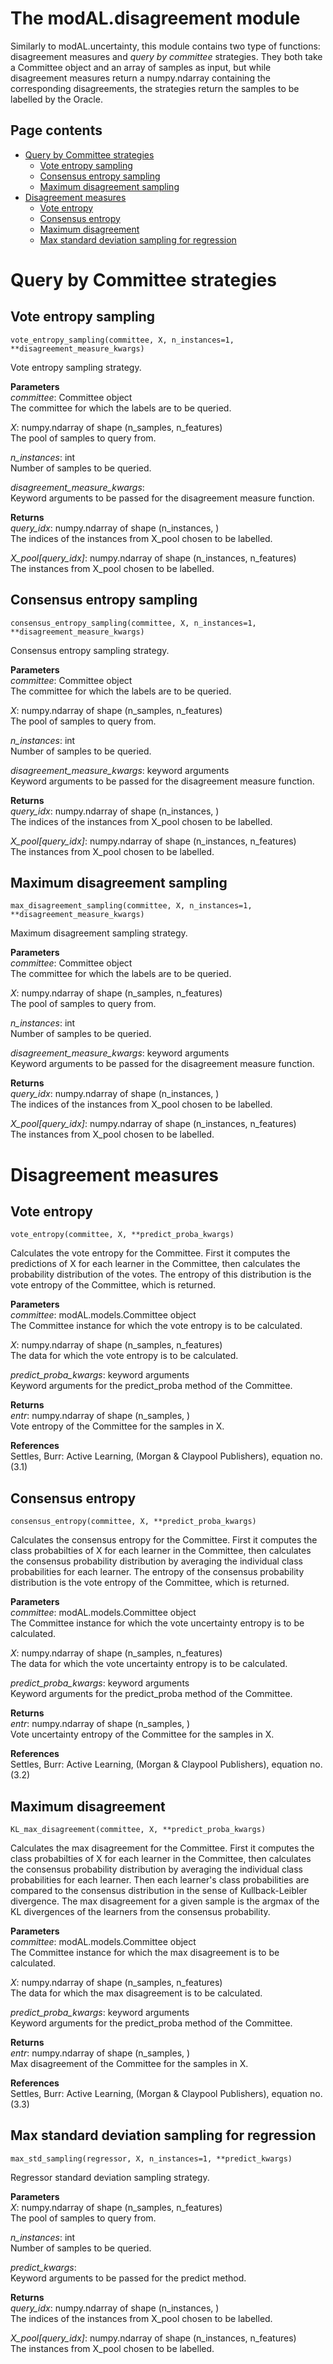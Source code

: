 # The modAL.disagreement module
Similarly to modAL.uncertainty, this module contains two type of functions: disagreement measures and *query by committee* strategies. They both take a Committee object and an array of samples as input, but while disagreement measures return a numpy.ndarray containing the corresponding disagreements, the strategies return the samples to be labelled by the Oracle.

## Page contents

- [Query by Committee strategies](#query-by-commmittee)
  - [Vote entropy sampling](#vote-entropy-sampling)
  - [Consensus entropy sampling](#consensus-entropy-sampling)
  - [Maximum disagreement sampling](#maximum-disagreement-sampling)
- [Disagreement measures](#disagreement-measures)
  - [Vote entropy](#vote-entropy)
  - [Consensus entropy](#consensus-entropy)
  - [Maximum disagreement](#maximum-disagreement)
  - [Max standard deviation sampling for regression](#std-sampling)

# Query by Committee strategies<a name="query-by-committee"></a>

## Vote entropy sampling<a name="vote-entropy-sampling"></a>

```vote_entropy_sampling(committee, X, n_instances=1, **disagreement_measure_kwargs)```

Vote entropy sampling strategy.

**Parameters**  
*committee*: Committee object  
    The committee for which the labels are to be queried.

*X*: numpy.ndarray of shape (n_samples, n_features)  
    The pool of samples to query from.

*n_instances*: int  
    Number of samples to be queried.

*disagreement_measure_kwargs*:  
    Keyword arguments to be passed for the disagreement measure function.

**Returns**  
*query_idx*: numpy.ndarray of shape (n_instances, )  
    The indices of the instances from X_pool chosen to be labelled.

*X_pool[query_idx]*: numpy.ndarray of shape (n_instances, n_features)  
    The instances from X_pool chosen to be labelled.

## Consensus entropy sampling<a name="consensus-entropy-sampling"></a>

```consensus_entropy_sampling(committee, X, n_instances=1, **disagreement_measure_kwargs)```

Consensus entropy sampling strategy.

**Parameters**  
*committee*: Committee object  
    The committee for which the labels are to be queried.

*X*: numpy.ndarray of shape (n_samples, n_features)  
    The pool of samples to query from.

*n_instances*: int  
    Number of samples to be queried.

*disagreement_measure_kwargs*: keyword arguments  
    Keyword arguments to be passed for the disagreement measure function.

**Returns**  
*query_idx*: numpy.ndarray of shape (n_instances, )  
    The indices of the instances from X_pool chosen to be labelled.

*X_pool[query_idx]*: numpy.ndarray of shape (n_instances, n_features)  
    The instances from X_pool chosen to be labelled.

## Maximum disagreement sampling<a name="maximum-disagreement-sampling"></a>

```max_disagreement_sampling(committee, X, n_instances=1, **disagreement_measure_kwargs)```

Maximum disagreement sampling strategy.

**Parameters**  
*committee*: Committee object  
    The committee for which the labels are to be queried.

*X*: numpy.ndarray of shape (n_samples, n_features)  
    The pool of samples to query from.

*n_instances*: int  
    Number of samples to be queried.

*disagreement_measure_kwargs*: keyword arguments  
    Keyword arguments to be passed for the disagreement measure function.

**Returns**  
*query_idx*: numpy.ndarray of shape (n_instances, )  
    The indices of the instances from X_pool chosen to be labelled.

*X_pool[query_idx]*: numpy.ndarray of shape (n_instances, n_features)  
    The instances from X_pool chosen to be labelled.

# Disagreement measures<a name="disagreement-measures"></a>

## Vote entropy<a name="vote-entropy"></a>

```vote_entropy(committee, X, **predict_proba_kwargs)```

Calculates the vote entropy for the Committee. First it computes the
predictions of X for each learner in the Committee, then calculates
the probability distribution of the votes. The entropy of this distribution
is the vote entropy of the Committee, which is returned.

**Parameters**  
*committee*: modAL.models.Committee object  
    The Committee instance for which the vote entropy is to be calculated.

*X*: numpy.ndarray of shape (n_samples, n_features)  
    The data for which the vote entropy is to be calculated.

*predict_proba_kwargs*: keyword arguments  
    Keyword arguments for the predict_proba method of the Committee.

**Returns**  
*entr*: numpy.ndarray of shape (n_samples, )  
    Vote entropy of the Committee for the samples in X.

**References**  
Settles, Burr: Active Learning, (Morgan & Claypool Publishers), equation no. (3.1)

## Consensus entropy<a name="consensus-entropy"></a>

```consensus_entropy(committee, X, **predict_proba_kwargs)```

Calculates the consensus entropy for the Committee. First it computes the class
probabilties of X for each learner in the Committee, then calculates the consensus
probability distribution by averaging the individual class probabilities for each
learner. The entropy of the consensus probability distribution is the vote entropy
of the Committee, which is returned.

**Parameters**  
*committee*: modAL.models.Committee object  
    The Committee instance for which the vote uncertainty entropy is to be calculated.

*X*: numpy.ndarray of shape (n_samples, n_features)  
    The data for which the vote uncertainty entropy is to be calculated.

*predict_proba_kwargs*: keyword arguments  
    Keyword arguments for the predict_proba method of the Committee.

**Returns**  
*entr*: numpy.ndarray of shape (n_samples, )  
    Vote uncertainty entropy of the Committee for the samples in X.

**References**  
Settles, Burr: Active Learning, (Morgan & Claypool Publishers), equation no. (3.2)

## Maximum disagreement<a name="maximum-disagreement"></a>

```KL_max_disagreement(committee, X, **predict_proba_kwargs)```

Calculates the max disagreement for the Committee. First it computes the class probabilties
of X for each learner in the Committee, then calculates the consensus probability
distribution by averaging the individual class probabilities for each learner. Then each
learner's class probabilities are compared to the consensus distribution in the sense of
Kullback-Leibler divergence. The max disagreement for a given sample is the argmax of the
KL divergences of the learners from the consensus probability.

**Parameters**  
*committee*: modAL.models.Committee object  
    The Committee instance for which the max disagreement is to be calculated.

*X*: numpy.ndarray of shape (n_samples, n_features)  
    The data for which the max disagreement is to be calculated.

*predict_proba_kwargs*: keyword arguments  
    Keyword arguments for the predict_proba method of the Committee.

**Returns**  
*entr*: numpy.ndarray of shape (n_samples, )  
    Max disagreement of the Committee for the samples in X.

**References**  
Settles, Burr: Active Learning, (Morgan & Claypool Publishers), equation no. (3.3)

## Max standard deviation sampling for regression<a name="std-sampling"></a>
```max_std_sampling(regressor, X, n_instances=1, **predict_kwargs)```

Regressor standard deviation sampling strategy.

**Parameters**  
*X*: numpy.ndarray of shape (n_samples, n_features)  
    The pool of samples to query from.

*n_instances*: int  
    Number of samples to be queried.

*predict_kwargs*:  
    Keyword arguments to be passed for the predict method.

**Returns**  
*query_idx*: numpy.ndarray of shape (n_instances, )  
    The indices of the instances from X_pool chosen to be labelled.

*X_pool[query_idx]*: numpy.ndarray of shape (n_instances, n_features)  
    The instances from X_pool chosen to be labelled.

